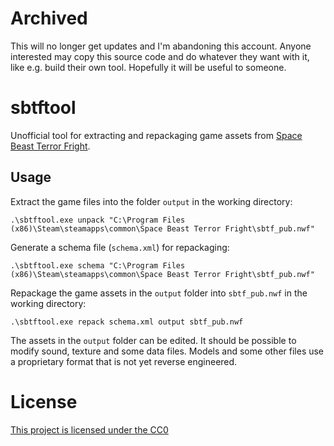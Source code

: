 # Archived

This will no longer get updates and I'm abandoning this account. Anyone interested may copy this source code and do whatever they want with it, like e.g. build their own tool. Hopefully it will be useful to someone.

# sbtftool

Unofficial tool for extracting and repackaging game assets from [Space Beast Terror Fright](https://store.steampowered.com/app/357330/Space_Beast_Terror_Fright/).

## Usage

Extract the game files into the folder `output` in the working directory: 

```.\sbtftool.exe unpack "C:\Program Files (x86)\Steam\steamapps\common\Space Beast Terror Fright\sbtf_pub.nwf"```

Generate a schema file (`schema.xml`) for repackaging:

```.\sbtftool.exe schema "C:\Program Files (x86)\Steam\steamapps\common\Space Beast Terror Fright\sbtf_pub.nwf"```

Repackage the game assets in the `output` folder into `sbtf_pub.nwf` in the working directory:

```.\sbtftool.exe repack schema.xml output sbtf_pub.nwf```

The assets in the `output` folder can be edited. It should be possible to modify sound, texture and some data files. Models and some other files use a proprietary format that is not yet reverse engineered.

# License

[This project is licensed under the CC0](LICENSE)
